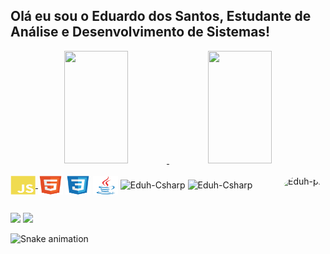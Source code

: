 ## Olá eu sou o Eduardo dos Santos, Estudante de Análise e Desenvolvimento de Sistemas!
<div align="center">
  <a href="https://github.com/Eduh06">
  <img height="180em" width ="45%"  src="https://github-readme-stats.vercel.app/api?username=Eduh06&show_icons=true&theme=merko&include_all_commits=true&count_private=true"/>
  <img height="180em" width ="45%" src="https://github-readme-stats.vercel.app/api/top-langs/?username=Eduh06&layout=compact&langs_count=7&theme=merko"/>
</div>
<div style="display: inline_block"><br>
  <img align="center" alt="Eduh-Js" height="30" width="40" src="https://raw.githubusercontent.com/devicons/devicon/master/icons/javascript/javascript-plain.svg">
 <a href= "https://github.com/Eduh06/Curso-de-desenvolvimento-web-completo"><img align="center" alt="Eduh-HTML" height="30" width="40" src="https://raw.githubusercontent.com/devicons/devicon/master/icons/html5/html5-original.svg"></a>
  <img align="center" alt="Eduh-CSS" height="30" width="40" src="https://raw.githubusercontent.com/devicons/devicon/master/icons/css3/css3-original.svg">
 <a href= "https://github.com/Eduh06/Programas-simples-em-JAVA"><img align="center"alt="Eduhjava"height="30"width="40 "src="https://raw.githubusercontent.com/devicons/devicon/master/icons/java/java-original.svg"></a>
  <img align="center" alt="Eduh-Csharp" height="30" width="40" src="https://github.com/Eduh06/Eduh06.github.io/blob/master/cypress.jpg">
    <img align="center" alt="Eduh-Csharp" height="30" width="40" src="https://github.com/Eduh06/Eduh06.github.io/blob/master/icons8-node-js-48.png">

  
  <img align="right" alt="Eduh-pic" height="150" style="border-radius:50px;" src="https://github.com/Eduh06/Eduh06.github.io/blob/master/gif1.gif">

  
</div>
  
  ##
 
<div> 
 
  <a href = "mailto:eduh.dossantos@gmail.com"><img src="https://img.shields.io/badge/-Gmail-%23333?style=for-the-badge&logo=gmail&logoColor=white" target="_blank"></a>
  <a href="https://linkedin.com/in/eduardo-dos-santos-6b04941b8" target="_blank"><img src="https://img.shields.io/badge/-LinkedIn-%230077B5?style=for-the-badge&logo=linkedin&logoColor=white" target="_blank"></a> 
 
 ![Snake animation](https://github.com/Eduh06/Eduh06.github.io/blob/master/Dino_non-birthday_version.gif)
 
</div>



